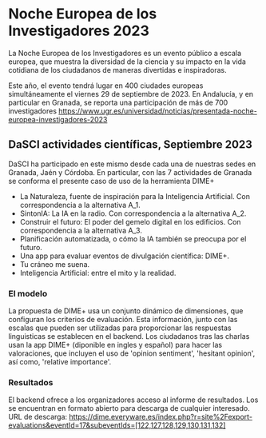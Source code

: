 # Noche Europea de los Investigadores 2023

La Noche Europea de los Investigadores es un evento público a escala europea, que muestra la diversidad de la ciencia y su impacto en la vida cotidiana de los ciudadanos de maneras divertidas e inspiradoras.

Este año, el evento tendrá lugar en 400 ciudades europeas simultáneamente el viernes 29 de septiembre de 2023. En Andalucía, y en particular en Granada, se reporta una participación de más de 700 investigadores https://www.ugr.es/universidad/noticias/presentada-noche-europea-investigadores-2023 

## DaSCI actividades científicas, Septiembre 2023
DaSCI ha participado en este mismo desde cada una de nuestras sedes en Granada, Jaén y Córdoba. En particular, con las 7 actividades de Granada se conforma el presente caso de uso de la herramienta DIME+

- La Naturaleza, fuente de inspiración para la Inteligencia Artificial. Con correspondencia a la alternativa A_1.
- SintonIA: La IA en la radio. Con correspondencia a la alternativa A_2.
- Construir el futuro: El poder del gemelo digital en los edificios. Con correspondencia a la alternativa A_3.
- Planificación automatizada, o cómo la IA también se preocupa por el futuro.
- Una app para evaluar eventos de divulgación científica: DIME+.
- Tu cráneo me suena.
- Inteligencia Artificial: entre el mito y la realidad.

### El modelo 
La propuesta de DIME+ usa un conjunto dinámico de dimensiones, que configuran los criterios de evaluación. Esta información, junto con las escalas que pueden ser utilizadas para proporcionar las respuestas linguisticas se establecen en el backend.
Los ciudadanos tras las charlas usan la app DIME+ (diponible en ingles y español) para hacer las valoraciones, que incluyen el uso de 'opinion sentiment', 'hesitant opinion', así como, 'relative importance'.

### Resultados
El backend ofrece a los organizadores acceso al informe de resultados. Los se encuentran en formato abierto para descarga de cualquier interesado. URL de descarga: https://dime.everyware.es/index.php?r=site%2Fexport-evaluations&eventId=17&subeventIds=[122,127,128,129,130,131,132]

